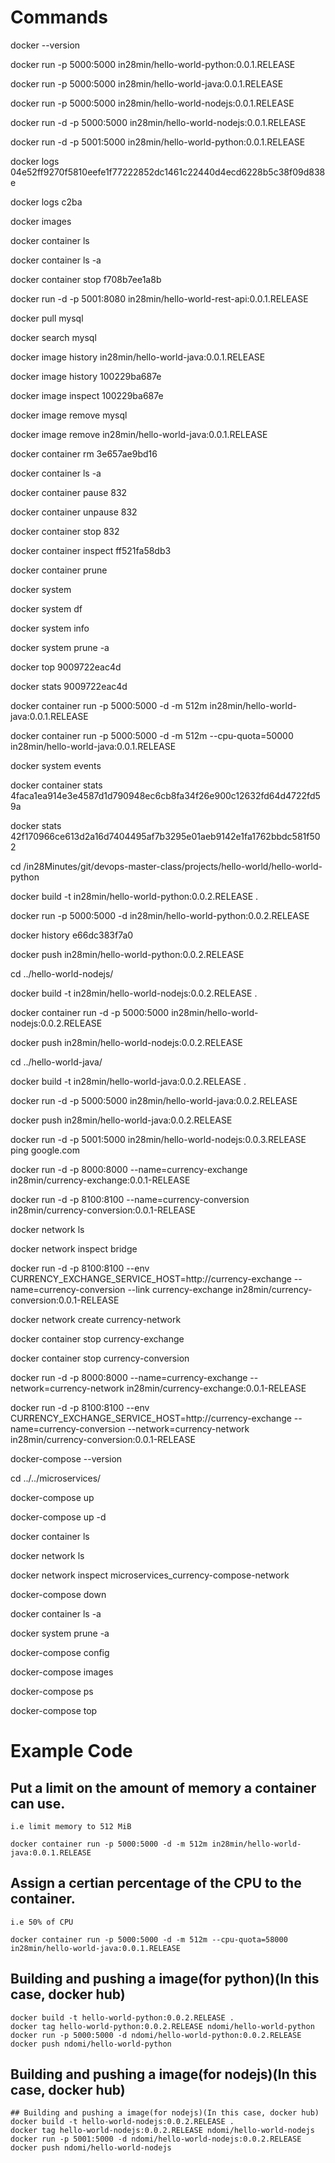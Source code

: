 # Commands

docker --version

docker run -p 5000:5000 in28min/hello-world-python:0.0.1.RELEASE

docker run -p 5000:5000 in28min/hello-world-java:0.0.1.RELEASE

docker run -p 5000:5000 in28min/hello-world-nodejs:0.0.1.RELEASE

docker run -d -p 5000:5000 in28min/hello-world-nodejs:0.0.1.RELEASE

docker run -d -p 5001:5000 in28min/hello-world-python:0.0.1.RELEASE

docker logs 04e52ff9270f5810eefe1f77222852dc1461c22440d4ecd6228b5c38f09d838e

docker logs c2ba

docker images

docker container ls

docker container ls -a

docker container stop f708b7ee1a8b

docker run -d -p 5001:8080 in28min/hello-world-rest-api:0.0.1.RELEASE

docker pull mysql

docker search mysql

docker image history in28min/hello-world-java:0.0.1.RELEASE

docker image history 100229ba687e

docker image inspect 100229ba687e

docker image remove mysql

docker image remove in28min/hello-world-java:0.0.1.RELEASE

docker container rm 3e657ae9bd16

docker container ls -a

docker container pause 832

docker container unpause 832

docker container stop 832

docker container inspect ff521fa58db3

docker container prune

docker system

docker system df

docker system info

docker system prune -a

docker top 9009722eac4d

docker stats 9009722eac4d

docker container run -p 5000:5000 -d -m 512m in28min/hello-world-java:0.0.1.RELEASE

docker container run -p 5000:5000 -d -m 512m --cpu-quota=50000  in28min/hello-world-java:0.0.1.RELEASE

docker system events
 
docker container stats 4faca1ea914e3e4587d1d790948ec6cb8fa34f26e900c12632fd64d4722fd59a

docker stats 42f170966ce613d2a16d7404495af7b3295e01aeb9142e1fa1762bbdc581f502
 
cd /in28Minutes/git/devops-master-class/projects/hello-world/hello-world-python

docker build -t in28min/hello-world-python:0.0.2.RELEASE . 

docker run -p 5000:5000 -d in28min/hello-world-python:0.0.2.RELEASE

docker history e66dc383f7a0

docker push in28min/hello-world-python:0.0.2.RELEASE
 
cd ../hello-world-nodejs/

docker build -t in28min/hello-world-nodejs:0.0.2.RELEASE . 

docker container run -d -p 5000:5000 in28min/hello-world-nodejs:0.0.2.RELEASE

docker push in28min/hello-world-nodejs:0.0.2.RELEASE
 
cd ../hello-world-java/

docker build -t in28min/hello-world-java:0.0.2.RELEASE . 

docker run -d -p 5000:5000 in28min/hello-world-java:0.0.2.RELEASE

docker push in28min/hello-world-java:0.0.2.RELEASE
 
docker run -d -p 5001:5000 in28min/hello-world-nodejs:0.0.3.RELEASE ping google.com
 
 
docker run -d -p 8000:8000 --name=currency-exchange in28min/currency-exchange:0.0.1-RELEASE

docker run -d -p 8100:8100 --name=currency-conversion in28min/currency-conversion:0.0.1-RELEASE
 
docker network ls

docker network inspect bridge
 
docker run -d -p 8100:8100 --env CURRENCY_EXCHANGE_SERVICE_HOST=http://currency-exchange --name=currency-conversion --link currency-exchange in28min/currency-conversion:0.0.1-RELEASE
 
docker network create currency-network

docker container stop currency-exchange


docker container stop currency-conversion

docker run -d -p 8000:8000 --name=currency-exchange --network=currency-network in28min/currency-exchange:0.0.1-RELEASE

docker run -d -p 8100:8100 --env CURRENCY_EXCHANGE_SERVICE_HOST=http://currency-exchange --name=currency-conversion --network=currency-network in28min/currency-conversion:0.0.1-RELEASE
 
docker-compose --version

cd ../../microservices/

docker-compose up

docker-compose up -d

docker container ls

docker network ls

docker network inspect microservices_currency-compose-network

docker-compose down

docker container ls -a

docker system prune -a

docker-compose config

docker-compose images

docker-compose ps

docker-compose top



# Example Code

## Put a limit on the amount of memory a container can use.
    i.e limit memory to 512 MiB

```
docker container run -p 5000:5000 -d -m 512m in28min/hello-world-java:0.0.1.RELEASE
```


## Assign a certian percentage of the CPU to the container.
    i.e 50% of CPU

```
docker container run -p 5000:5000 -d -m 512m --cpu-quota=58000 in28min/hello-world-java:0.0.1.RELEASE
```

## Building and pushing a image(for python)(In this case, docker hub)
```
docker build -t hello-world-python:0.0.2.RELEASE .
docker tag hello-world-python:0.0.2.RELEASE ndomi/hello-world-python
docker run -p 5000:5000 -d ndomi/hello-world-python:0.0.2.RELEASE
docker push ndomi/hello-world-python

```

## Building and pushing a image(for nodejs)(In this case, docker hub)
```
## Building and pushing a image(for nodejs)(In this case, docker hub)
docker build -t hello-world-nodejs:0.0.2.RELEASE .
docker tag hello-world-nodejs:0.0.2.RELEASE ndomi/hello-world-nodejs
docker run -p 5001:5000 -d ndomi/hello-world-nodejs:0.0.2.RELEASE
docker push ndomi/hello-world-nodejs